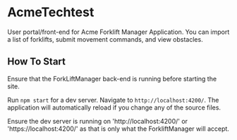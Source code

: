 # AcmeTechtest

User portal/front-end for Acme Forklift Manager Application. You can import a list of forklifts, submit movement commands, and view obstacles.

## How To Start
Ensure that the ForkLiftManager back-end is running before starting the site.

Run `npm start` for a dev server. Navigate to `http://localhost:4200/`. The application will automatically reload if you change any of the source files.

Ensure the dev server is running on 'http://localhost:4200/' or 'https://localhost:4200/' as that is only what the ForkliftManager will accept.
